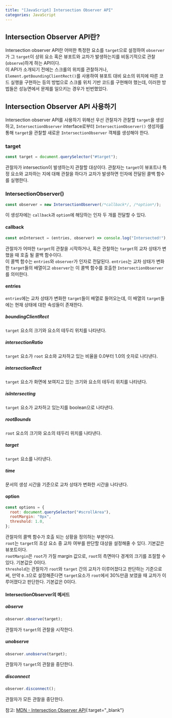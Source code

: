 ```yaml
---
title: "[JavaScript] Intersection Observer API"
categories: JavaScript
---
```


## Intersection Observer API란?

Intersection observer API란 어떠한 특정한 요소를 `target`으로 설정하여 `observer`가 그 `target`이 상위 요소 혹은 뷰포트와 교차가 발생하는지를 비동기적으로 관찰(`observe`)하게 하는 API이다.  
이 API가 소개되기 전에는 스크롤의 위치를 관찰하거나, `Element.getBoundingClientRect()`를 사용하여 뷰포트 대비 요소의 위치에 따른 코드 실행을 구현하는 등의 방법으로 스크롤 위치 기반 코드를 구현해야 했는데, 이러한 방법들은 성능면에서 문제를 일으키는 경우가 빈번했었다.

## Intersection Observer API 사용하기

Intersection observer API를 사용하기 위해선 우선 관찰자가 관찰할 `target`을 생성하고, `IntersectionObserver` interface로부터 `IntersectionObserver()` 생성자를 통해 `target`을 관찰할 새로운 `IntersectionObserver` 객체를 생성해야 한다.

### target

```js
const target = document.querySelector("#target");
```

관찰자가 intersection이 발생하는지 관찰할 대상이다. 관찰자는 `target`이 뷰포트나 특정 요소와 교차하는 지에 대해 관찰을 하다가 교차가 발생하면 인자에 전달된 콜백 함수를 실행한다.

### IntersectionObserver()

```js
const observer = new IntersectionObserver(/*callback*/, /*option*/);
```

이 생성자에는 `callback`과 `option`에 해당하는 인자 두 개를 전달할 수 있다.

#### callback

```js
const onIntersect = (entries, observer) => console.log("Intersected!");
```

관찰자가 어떠한 `target`의 관찰을 시작하거나, 혹은 관찰하는 `target`의 교차 상태가 변했을 때 호출 될 콜백 함수이다.  
이 콜백 함수는 `entries`와 `observer`가 인자로 전달된다. `entries`는 교차 상태가 변화한 `target`들의 배열이고 `observer`는 이 콜백 함수를 호출한 `IntersectionObserver`를 의미한다.

#### entries

`entries`에는 교차 상태가 변화한 `target`들이 배열로 들어오는데, 이 배열의 `target`들에는 현재 상태에 대한 속성들이 존재한다.

##### boundingClientRect

`target` 요소의 크기와 요소의 테두리 위치를 나타낸다.

##### intersectionRatio

`target` 요소가 `root` 요소와 교차하고 있는 비율을 0.0부터 1.0의 숫자로 나타낸다.

##### intersectionRect

`target` 요소가 화면에 보여지고 있는 크기와 요소의 테두리 위치를 나타낸다.

##### isIntersecting

`target` 요소가 교차하고 있는지를 boolean으로 나타낸다.

##### rootBounds

`root` 요소의 크기와 요소의 테두리 위치를 나타낸다.

##### target

`target` 요소를 나타낸다.

##### time

문서의 생성 시간을 기준으로 교차 상태가 변화한 시간을 나타낸다.

#### option

```js
const options = {
  root: document.querySelector("#scrollArea"),
  rootMargin: "0px",
  threshold: 1.0,
};
```

관찰자의 콜백 함수가 호출 되는 상황을 정의하는 부분이다.  
`root`는 `target`의 조상 요소 중 교차 여부를 판단할 대상을 설정해줄 수 있다. 기본값은 뷰포트이다.  
`rootMargin`은 `root`가 가질 margin 값으로, `root`의 측면마다 경계의 크기를 조절할 수 있다. 기본값은 0이다.  
`threshold`는 관찰자가 `root`와 `target` 간의 교차가 이루어졌다고 판단하는 기준으로써, 만약 `0.3`으로 설정해준다면 `target`요소가 `root`에서 30%만큼 보였을 때 교차가 이루어졌다고 판단한다. 기본값은 0이다.

#### IntersectionObserver의 메서드

##### observe

```js
observer.observe(target);
```

관찰자가 `target`의 관찰을 시작한다.

##### unobserve

```js
observer.unobserve(target);
```

관찰자가 `target`의 관찰을 중단한다.

##### disconnect

```js
observer.disconnect();
```

관찰자가 모든 관찰을 중단한다.

참고: [MDN - Intersection Observer API](https://developer.mozilla.org/ko/docs/Web/API/Intersection_Observer_API){:target="\_blank"}
